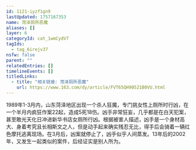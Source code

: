 ```yaml
---
id: 1121-iyzf1gn9
lastUpdated: 1757167353
name: 菏泽厕所恶魔
aliases: []
layer: 6
categoryId: cat_1wmCydV7
tagIds:
  - tag_6irejv37
nsfw: false
parent: ""
relatedEntries: []
timelineEvents: []
titledLinks:
  - title: "相关链接: 菏泽厕所恶魔"
    url: https://www.163.com/dy/article/FVT65QH90521B0VU.html
---
```


1989年1-3月内，山东菏泽地区出现一个杀人狂魔，专门挑女性上厕所时行凶，在一个半月内疯狂作案22起，造成5死18伤。凶手非常狂妄，几乎都是在白天犯案，甚至敢光天化日冲进新华书店女厕所行凶。根据被害人描述，凶手是一个身材高大、身着考究且长相斯文之人，但是动手起来确实残忍无比，得手后会骑着一辆红色摩托逃离现场。在3月后，凶案就停止了，凶手似乎人间蒸发。13年后的2002年，又发生一起类似的案件，后经证实是别人所为。